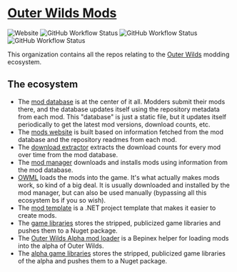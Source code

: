 # [Outer Wilds Mods](https://outerwildsmods.com)

![Website](https://img.shields.io/website?label=Website&style=flat-square&url=https%3A%2F%2Fouterwildsmods.com%2F)
![GitHub Workflow Status](https://img.shields.io/github/actions/workflow/status/ow-mods/outerwildsmods.com/auto-deploy.yml?label=Website%20Workflow&style=flat-square)
![GitHub Workflow Status](https://img.shields.io/github/actions/workflow/status/ow-mods/ow-mod-db/update-releases.yml?label=Mod%20Database&style=flat-square)
![GitHub Workflow Status](https://img.shields.io/github/actions/workflow/status/ow-mods/ow-mod-download-history/update-download-history.yml?label=Download%20Extractor&style=flat-square)

This organization contains all the repos relating to the [Outer Wilds](https://store.steampowered.com/app/753640/Outer_Wilds/) modding ecosystem.

## The ecosystem

- The [mod database](https://github.com/ow-mods/ow-mod-db) is at the center of it all. Modders submit their mods there, and the database updates itself using the repository metadata from each mod. This "database" is just a static file, but it updates itself periodically to get the latest mod versions, download counts, etc.
- The [mods website](https://github.com/ow-mods/outerwildsmods.com) is built based on information fetched from the mod database and the repository readmes from each mod.
- The [download extractor](https://github.com/ow-mods/OWModDBDownloadCountExtractor) extracts the download counts for every mod over time from the mod database.
- The [mod manager](https://github.com/ow-mods/ow-mod-manager) downloads and installs mods using information from the mod database.
- [OWML](https://github.com/ow-mods/owml) loads the mods into the game. It's what actually makes mods work, so kind of a big deal. It is usually downloaded and installed by the mod manager, but can also be used manually (bypassing all this ecosystem bs if you so wish).
- The [mod template](https://github.com/ow-mods/ow-mod-template) is a .NET project template that makes it easier to create mods.
- The [game libraries](https://github.com/ow-mods/OuterWildsGameLibs) stores the stripped, publicized game libraries and pushes them to a Nuget package.
- The [Outer Wilds Alpha mod loader](https://github.com/ow-mods/OWAML) is a Bepinex helper for loading mods into the alpha of Outer Wilds.
- The [alpha game libraries](https://github.com/ow-mods/OuterWildsAlphaGameLibs) stores the stripped, publicized game libraries of the alpha and pushes them to a Nuget package.
